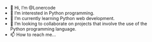 - 👋 Hi, I’m @Lonercode
- 👀 I’m interested in Python programming.
- 🌱 I’m currently learning Python web development.
- 💞️ I’m looking to collaborate on projects that involve the use of the Python programming language.
- 📫 How to reach me...

<!---
Lonercode/Lonercode is a ✨ special ✨ repository because its `README.md` (this file) appears on your GitHub profile.
You can click the Preview link to take a look at your changes.
--->
